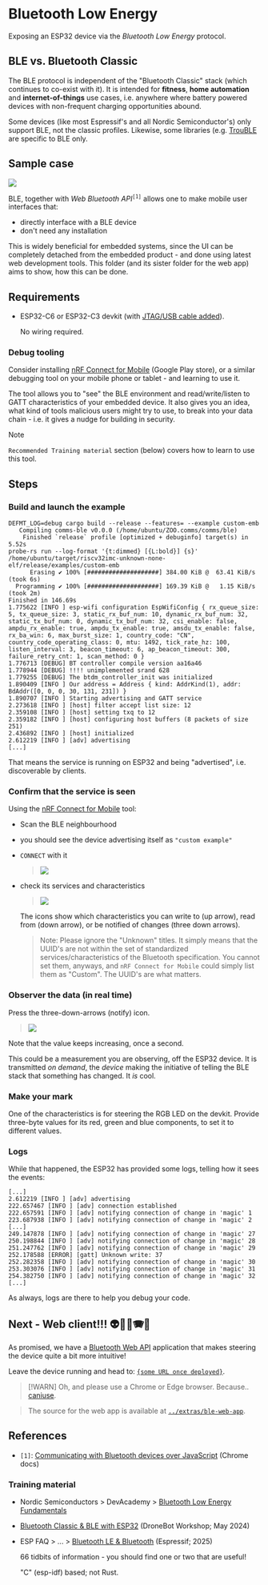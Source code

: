 # Bluetooth Low Energy

Exposing an ESP32 device via the *Bluetooth Low Energy* protocol.

## BLE vs. Bluetooth Classic

The BLE protocol is independent of the "Bluetooth Classic" stack (which continues to co-exist with it). It is intended for **fitness**, **home automation** and **internet-of-things** use cases, i.e. anywhere where battery powered devices with non-frequent charging opportunities abound.

Some devices (like most Espressif's and all Nordic Semiconductor's) only support BLE, not the classic profiles. Likewise, some libraries (e.g. [TrouBLE](https://github.com/embassy-rs/trouble) are specific to BLE only.


## Sample case

![](.images/bluetooth-human-app-80%.png)

BLE, together with *Web Bluetooth API*<sup>`[1]`</sup> allows one to make mobile user interfaces that:

- directly interface with a BLE device
- don't need any installation

This is widely beneficial for embedded systems, since the UI can be completely detached from the embedded product - and done using latest web development tools. This folder (and its sister folder for the web app) aims to show, how this can be done.


## Requirements

- ESP32-C6 or ESP32-C3 devkit (with [JTAG/USB cable added](https://docs.espressif.com/projects/esp-idf/en/stable/esp32c3/api-guides/usb-serial-jtag-console.html)).

   No wiring required.

### Debug tooling

Consider installing [nRF Connect for Mobile](https://play.google.com/store/apps/details?id=no.nordicsemi.android.mcp) (Google Play store), or a similar debugging tool on your mobile phone or tablet - and learning to use it.

The tool allows you to "see" the BLE environment and read/write/listen to GATT characteristics of your embedded device. It also gives you an idea, what kind of tools malicious users might try to use, to break into your data chain - i.e. it gives a nudge for building in security.

> [!NOTE]
>`Recommended Training material` section (below) covers how to learn to use this tool.


## Steps

### Build and launch the example

```
DEFMT_LOG=debug cargo build --release --features= --example custom-emb
   Compiling comms-ble v0.0.0 (/home/ubuntu/ZOO.comms/comms/ble)
    Finished `release` profile [optimized + debuginfo] target(s) in 5.52s
probe-rs run --log-format '{t:dimmed} [{L:bold}] {s}' /home/ubuntu/target/riscv32imc-unknown-none-elf/release/examples/custom-emb
      Erasing ✔ 100% [####################] 384.00 KiB @  63.41 KiB/s (took 6s)
  Programming ✔ 100% [####################] 169.39 KiB @   1.15 KiB/s (took 2m)                                                                                                   Finished in 146.69s
1.775622 [INFO ] esp-wifi configuration EspWifiConfig { rx_queue_size: 5, tx_queue_size: 3, static_rx_buf_num: 10, dynamic_rx_buf_num: 32, static_tx_buf_num: 0, dynamic_tx_buf_num: 32, csi_enable: false, ampdu_rx_enable: true, ampdu_tx_enable: true, amsdu_tx_enable: false, rx_ba_win: 6, max_burst_size: 1, country_code: "CN", country_code_operating_class: 0, mtu: 1492, tick_rate_hz: 100, listen_interval: 3, beacon_timeout: 6, ap_beacon_timeout: 300, failure_retry_cnt: 1, scan_method: 0 }
1.776713 [DEBUG] BT controller compile version aa16a46
1.778944 [DEBUG] !!!! unimplemented srand 628
1.779255 [DEBUG] The btdm_controller_init was initialized
1.890409 [INFO ] Our address = Address { kind: AddrKind(1), addr: BdAddr([0, 0, 0, 30, 131, 231]) }
1.890707 [INFO ] Starting advertising and GATT service
2.273618 [INFO ] [host] filter accept list size: 12
2.359108 [INFO ] [host] setting txq to 12
2.359182 [INFO ] [host] configuring host buffers (8 packets of size 251)
2.436892 [INFO ] [host] initialized
2.612219 [INFO ] [adv] advertising
[...]
```

That means the service is running on ESP32 and being "advertised", i.e. discoverable by clients.


### Confirm that the service is seen

Using the [nRF Connect for Mobile](https://play.google.com/store/apps/details?id=no.nordicsemi.android.mcp) tool:

- Scan the BLE neighbourhood
- you should see the device advertising itself as `"custom example"`
- `CONNECT` with it

	>![](.images/scan.png)

- check its services and characteristics

	>![](.images/characteristics.png)

	The icons show which characteristics you can write to (up arrow), read from (down arrow), or be notified of changes (three down arrows).
	
	>Note: Please ignore the "Unknown" titles. It simply means that the UUID's are not within the set of standardized services/characteristics of the Bluetooth specification. You cannot set them, anyways, and `nRF Connect for Mobile` could simply list them as "Custom". The UUID's are what matters.

### Observer the data (in real time)

Press the three-down-arrows (notify) icon.

>![](.images/notified.png)

Note that the value keeps increasing, once a second.

This could be a measurement you are observing, off the ESP32 device. It is transmitted *on demand*, the *device* making the initiative of telling the BLE stack that something has changed. It *is* cool.

### Make your mark

One of the characteristics is for steering the RGB LED on the devkit. Provide three-byte values for its red, green and blue components, to set it to different values.

<!--
*tbd. screenshots*
-->

### Logs

While that happened, the ESP32 has provided some logs, telling how it sees the events:

```
[...]
2.612219 [INFO ] [adv] advertising
222.657467 [INFO ] [adv] connection established
222.657591 [INFO ] [adv] notifying connection of change in 'magic' 1
223.687938 [INFO ] [adv] notifying connection of change in 'magic' 2
[...]
249.147878 [INFO ] [adv] notifying connection of change in 'magic' 27
250.198844 [INFO ] [adv] notifying connection of change in 'magic' 28
251.247762 [INFO ] [adv] notifying connection of change in 'magic' 29
252.178588 [ERROR] [gatt] Unknown write: 37
252.282358 [INFO ] [adv] notifying connection of change in 'magic' 30
253.303076 [INFO ] [adv] notifying connection of change in 'magic' 31
254.382750 [INFO ] [adv] notifying connection of change in 'magic' 32
[...]
```

As always, logs are there to help you debug your code.


## Next - Web client!!! 👽🚀🎰🪗🎉

As promised, we have a [Bluetooth Web API](https://developer.mozilla.org/en-US/docs/Web/API/Web_Bluetooth_API) application that makes steering the device quite a bit more intuitive!

Leave the device running and head to: [`{some URL once deployed}`](..). 

> [!WARN]
>Oh, and please use a Chrome or Edge browser. Because.. [caniuse](https://caniuse.com/web-bluetooth).

<p />

>The source for the web app is available at [`../extras/ble-web-app`](../extras/ble-web-app/README.md).


## References

- `[1]`: [Communicating with Bluetooth devices over JavaScript](https://developer.chrome.com/docs/capabilities/bluetooth) (Chrome docs)


### Training material

- Nordic Semiconductors > DevAcademy > [Bluetooth Low Energy Fundamentals](https://academy.nordicsemi.com/courses/bluetooth-low-energy-fundamentals/)

- [Bluetooth Classic & BLE with ESP32](https://dronebotworkshop.com/esp32-bluetooth/) (DroneBot Workshop; May 2024)	<!-- date based on associated Youtube video's timestamp -->
	
- ESP FAQ > ... > [Bluetooth LE & Bluetooth](https://docs.espressif.com/projects/esp-faq/en/latest/software-framework/bt/ble.html) (Espressif; 2025)

	66 tidbits of information - you should find one or two that are useful!
	
	"C" (esp-idf) based; not Rust.
